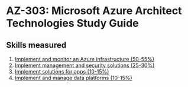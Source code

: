 # AZ-303: Microsoft Azure Architect Technologies Study Guide
## Skills measured

1. [Implement and monitor an Azure infrastructure (50-55%)](/blob/main/1%20-%20Implement%20and%20monitor%20an%20Azure%20infrastructure%20(50-55%25).md)
2. [Implement management and security solutions (25-30%)](/blob/main/2%20-%20Implement%20management%20and%20security%20solutions%20(25-30%25).md)
3. [Implement solutions for apps (10-15%)](/blob/main/3%20-%20Implement%20solutions%20for%20apps%20(10-15%25).md)
4. [Implement and manage data platforms (10-15%)](/blob/main/4%20-%20Implement%20and%20manage%20data%20platforms%20(10-15%25).md)